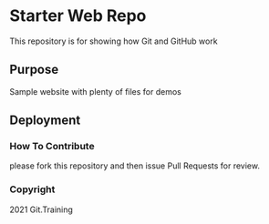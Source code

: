 # Starter Web Repo

This repository is for showing how Git and GitHub work

## Purpose

Sample website with plenty of files for demos

## Deployment


### How To Contribute
please fork this repository and then issue Pull Requests for review.

### Copyright

2021 Git.Training